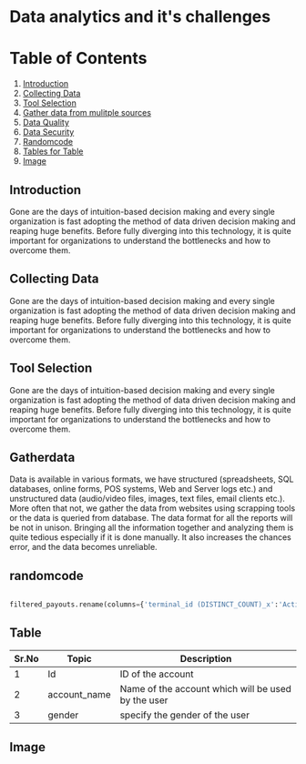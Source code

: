 # Data analytics and it's challenges

# Table of Contents

1. [Introduction](#introduction)
2. [Collecting Data](#collectingdata)
3. [Tool Selection](#toolselection)
4. [Gather data from mulitple sources](Gatherdata)
5. [Data Quality](#dataquality)
6. [Data Security](#datasecurity)
7. [Randomcode](#randomcode)
8. [Tables for Table](#table)
9. [Image](#image)


## Introduction
Gone are the days of intuition-based decision making and every single organization is fast adopting the method of data driven decision making and reaping huge benefits. Before fully diverging into this technology, it is quite important for organizations to understand the bottlenecks and how to overcome them.

## Collecting Data

Gone are the days of intuition-based decision making and every single organization is fast adopting the method of data driven decision making and reaping huge benefits. Before fully diverging into this technology, it is quite important for organizations to understand the bottlenecks and how to overcome them.

## Tool Selection

  Gone are the days of intuition-based decision making and every single organization is fast adopting the method of data driven decision making and reaping huge benefits. Before fully diverging into this technology, it is quite important for organizations to understand the bottlenecks and how to overcome them.

## Gatherdata

Data is available in various formats, we have structured (spreadsheets, SQL databases, online forms, POS systems, Web and Server logs etc.) and unstructured data (audio/video files, images, text files, email clients etc.). More often that not, we gather the data from websites using scrapping tools or the data is queried from database. The data format for all the reports will be not in unison. Bringing all the information together and analyzing them is quite tedious especially if it is done manually. It also increases the chances error, and the data becomes unreliable.


## randomcode

```python

filtered_payouts.rename(columns={'terminal_id (DISTINCT_COUNT)_x':'Active', 'terminal_id (DISTINCT_COUNT)_y':'Total Terminals', 'deposit (SUM)':'Deposits', 'Disbursment (SUM)':'Disbursements', 'pay_amt (SUM)':'Payouts'},errors='raise',inplace='True')
```

## Table

|Sr.No|Topic|Description|
|---|---|---|
|1    | Id   |  ID of the account |
|2   | account_name  |  Name of the account which will be used by the user |
|3   |gender    |  specify the gender of the user |

## Image
